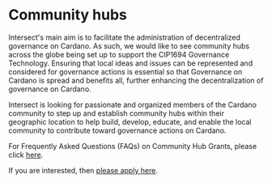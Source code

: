 # Community hubs

Intersect's main aim is to facilitate the administration of decentralized governance on Cardano. As such, we would like to see community hubs across the globe being set up to support the CIP1694 Governance Technology.  Ensuring that local ideas and issues can be represented and considered for governance actions is essential so that Governance on Cardano is spread and benefits all, further enhancing the decentralization of governance on Cardano.

Intersect is looking for passionate and organized members of the Cardano community to step up and establish community hubs within their geographic location to help build, develop, educate, and enable the local community to contribute toward governance actions on Cardano.

For Frequently Asked Questions (FAQs) on Community Hub Grants, please click [here](https://intersect.gitbook.io/intersect-community-grants/overview/community-hub-faqs).

&#x20;If you are interested, then [please apply here](https://mpc.intersectmbo.org/community-hubs-application).

